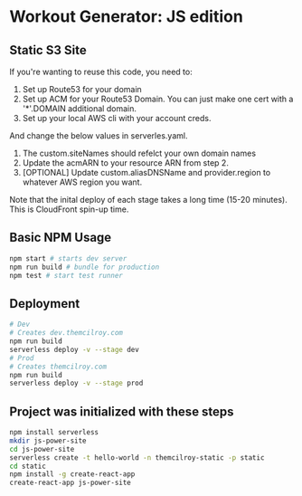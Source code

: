# Workout Generator: JS edition

## Static S3 Site

If you're wanting to reuse this code, you need to:

1. Set up Route53 for your domain
2. Set up ACM for your Route53 Domain. You can just make one cert with a '*'.DOMAIN additional domain.
3. Set up your local AWS cli with your account creds.

And change the below values in serverles.yaml.

1. The custom.siteNames should refelct your own domain names
2. Update the acmARN to your resource ARN from step 2.
3. [OPTIONAL] Update custom.aliasDNSName and provider.region to whatever AWS region you want.

Note that the inital deploy of each stage takes a long time (15-20 minutes). This is CloudFront spin-up time.

## Basic NPM Usage

```bash
npm start # starts dev server
npm run build # bundle for production
npm test # start test runner
```

## Deployment

```bash
# Dev
# Creates dev.themcilroy.com
npm run build
serverless deploy -v --stage dev
# Prod
# Creates themcilroy.com
npm run build
serverless deploy -v --stage prod
```

## Project was initialized with these steps

```bash
npm install serverless
mkdir js-power-site
cd js-power-site
serverless create -t hello-world -n themcilroy-static -p static
cd static
npm install -g create-react-app
create-react-app js-power-site
```